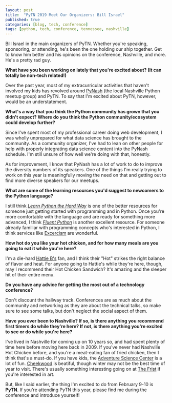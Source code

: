 ```yaml
---
layout: post
title:  "PyTN 2019 Meet Our Organizers: Bill Israel"
published: true
categories: [blog, tech, conference]
tags: [python, tech, conference, tennessee, nashville]
---
```

Bill Israel in the main organizers of PyTN. Whether you're speaking, sponsoring, or attending, he's been the one holding our ship together. Get to know him better and his opinions on the conference, Nashville, and more. He's a pretty rad guy.

**What have you been working on lately that you're excited about? (It can totally be non-tech related!)**

Over the past year, most of my extracurricular activities that haven't involved my kids has revolved around [PyNash](http://pynash.org) (the local Nashville Python meetup group) and PyTN.
To say that I'm excited about PyTN, however, would be an understatement.


**What's a way that you think the Python community has grown that you didn't expect? Where do you think the Python community/ecosystem could develop further?**

Since I've spent most of my professional career doing web development, I was wholly unprepared for what data science has brought to the community.
As a community organizer, I've had to lean on other people for help with properly integrating data science content into the PyNash schedule.
I'm still unsure of how well we're doing with that, honestly.

As for improvement, I know that PyNash has a lot of work to do to improve the diversity numbers of its speakers.
One of the things I'm really trying to work on this year is meaningfully moving the need on that and getting out to find more diverse speakers for our meetups.


**What are some of the learning resources you'd suggest to newcomers to the Python language?**

I still think [_Learn Python the Hard Way_](https://learnpythonthehardway.org/python3/) is one of the better resources for someone just getting started with programming and in Python.
Once you're more comfortable with the language and are ready for something more advanced, I think [_Fluent Python_](http://shop.oreilly.com/product/0636920032519.do) is another excellent resource.
For someone already familiar with programming concepts who's interested in Python, I think services like [Excercism](https://www.exercism.io/) are wonderful.


**How hot do you like your hot chicken, and for how many meals are you going to eat it while you're here?**

I'm a die-hard [Hattie B's](http://www.hattiebs.com/) fan, and I think their "Hot" strikes the right balance of flavor and heat.
For anyone going to Hattie's while they're here, though, may I recommend their Hot Chicken Sandwich?
It's amazing and the sleeper hit of their entire menu.


**Do you have any advice for getting the most out of a technology conference?**

Don't discount the hallway track.
Conferences are as much about the community and networking as they are about the technical talks, so make sure to see some talks, but don't neglect the social aspect of them.


**Have you ever been to Nashville? If so, is there anything you recommend first timers do while they're here? If not, is there anything you're excited to see or do while you're here?**

I've lived in Nashville for coming up on 10 years so, and had spent plenty of time here before moving here back in 2009.
If you've never had Nashville Hot Chicken before, and you're a meat-eating fan of fried chicken, then I think that's a must-do.
If you have kids, the [Adventure Science Center](http://www.adventuresci.org) is a lot of fun.
[Cheekwood](https://cheekwood.org) is beatiful, though winter may not be the best time of year to visit.
There's usually something interesting going on at [The Frist](https://fristartmuseum.org) if you're interested in art.

But, like I said earlier, the thing I'm excited to do from February 9-10 is **PyTN**.
If you're attending PyTN this year, please find me during the conference and introduce yourself!